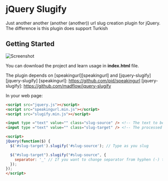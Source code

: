 # jQuery Slugify

Just another another (another (another)) url slug creation plugin for jQuery. The difference is this plugin does support Turkish

## Getting Started

![Screenshot](https://raw.githubusercontent.com/yakuter/jquery-slugify/master/jquery-slugify-with-turkish-support.png)


You can download the project and learn usage in <strong>index.html</strong> file.


The plugin depends on [speakingurl][speakingurl] and [jquery-slugify][jquery-slugify]
[speakingurl]: https://github.com/pid/speakingurl
[jquery-slugify]: https://github.com/madflow/jquery-slugify


In your web page:

```html
<script src="jquery.js"></script>
<script src="speakingurl.min.js"></script>
<script src="slugify.min.js"></script>

<input type ="text" value="" class="slug-source" /> <!-- The text to be slugged -->
<input type ="text" value="" class="slug-target" /> <!-- The processed text as slug -->

<script>
jQuery(function($) {
  $('#slug-target').slugify('#slug-source'); // Type as you slug

  $("#slug-target").slugify("#slug-source", {
  	separator: '_' // If you want to change separator from hyphen (-) to underscore (_).
  });
});
</script>
```